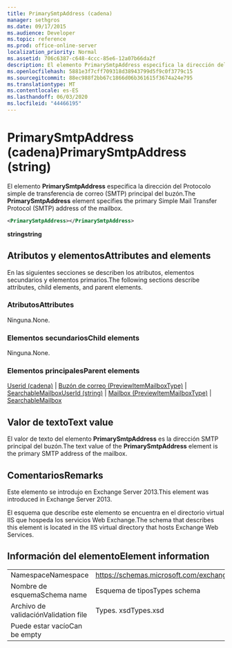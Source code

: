 ```yaml
---
title: PrimarySmtpAddress (cadena)
manager: sethgros
ms.date: 09/17/2015
ms.audience: Developer
ms.topic: reference
ms.prod: office-online-server
localization_priority: Normal
ms.assetid: 706c6387-c648-4ccc-85e6-12a07b66da2f
description: El elemento PrimarySmtpAddress especifica la dirección del Protocolo simple de transferencia de correo (SMTP) principal del buzón.
ms.openlocfilehash: 5881e3f7cff709318d38943799d5f9c0f3779c15
ms.sourcegitcommit: 88ec988f2bb67c1866d06b361615f3674a24e795
ms.translationtype: MT
ms.contentlocale: es-ES
ms.lasthandoff: 06/03/2020
ms.locfileid: "44466195"
---
```

# <a name="primarysmtpaddress-string"></a><span data-ttu-id="8be4b-103">PrimarySmtpAddress (cadena)</span><span class="sxs-lookup"><span data-stu-id="8be4b-103">PrimarySmtpAddress (string)</span></span>

<span data-ttu-id="8be4b-104">El elemento **PrimarySmtpAddress** especifica la dirección del Protocolo simple de transferencia de correo (SMTP) principal del buzón.</span><span class="sxs-lookup"><span data-stu-id="8be4b-104">The **PrimarySmtpAddress** element specifies the primary Simple Mail Transfer Protocol (SMTP) address of the mailbox.</span></span> 
  
```XML
<PrimarySmtpAddress></PrimarySmtpAddress>
```

 <span data-ttu-id="8be4b-105">**string**</span><span class="sxs-lookup"><span data-stu-id="8be4b-105">**string**</span></span>
## <a name="attributes-and-elements"></a><span data-ttu-id="8be4b-106">Atributos y elementos</span><span class="sxs-lookup"><span data-stu-id="8be4b-106">Attributes and elements</span></span>

<span data-ttu-id="8be4b-107">En las siguientes secciones se describen los atributos, elementos secundarios y elementos primarios.</span><span class="sxs-lookup"><span data-stu-id="8be4b-107">The following sections describe attributes, child elements, and parent elements.</span></span>
  
### <a name="attributes"></a><span data-ttu-id="8be4b-108">Atributos</span><span class="sxs-lookup"><span data-stu-id="8be4b-108">Attributes</span></span>

<span data-ttu-id="8be4b-109">Ninguna.</span><span class="sxs-lookup"><span data-stu-id="8be4b-109">None.</span></span>
  
### <a name="child-elements"></a><span data-ttu-id="8be4b-110">Elementos secundarios</span><span class="sxs-lookup"><span data-stu-id="8be4b-110">Child elements</span></span>

<span data-ttu-id="8be4b-111">Ninguna.</span><span class="sxs-lookup"><span data-stu-id="8be4b-111">None.</span></span>
  
### <a name="parent-elements"></a><span data-ttu-id="8be4b-112">Elementos principales</span><span class="sxs-lookup"><span data-stu-id="8be4b-112">Parent elements</span></span>

<span data-ttu-id="8be4b-113">[Userid (cadena)](userid-string.md)  |  [Buzón de correo (PreviewItemMailboxType)](mailbox-previewitemmailboxtype.md)  |  [SearchableMailbox](searchablemailbox.md)</span><span class="sxs-lookup"><span data-stu-id="8be4b-113">[UserId (string)](userid-string.md) | [Mailbox (PreviewItemMailboxType)](mailbox-previewitemmailboxtype.md) | [SearchableMailbox](searchablemailbox.md)</span></span>
  
## <a name="text-value"></a><span data-ttu-id="8be4b-114">Valor de texto</span><span class="sxs-lookup"><span data-stu-id="8be4b-114">Text value</span></span>

<span data-ttu-id="8be4b-115">El valor de texto del elemento **PrimarySmtpAddress** es la dirección SMTP principal del buzón.</span><span class="sxs-lookup"><span data-stu-id="8be4b-115">The text value of the **PrimarySmtpAddress** element is the primary SMTP address of the mailbox.</span></span> 
  
## <a name="remarks"></a><span data-ttu-id="8be4b-116">Comentarios</span><span class="sxs-lookup"><span data-stu-id="8be4b-116">Remarks</span></span>

<span data-ttu-id="8be4b-117">Este elemento se introdujo en Exchange Server 2013.</span><span class="sxs-lookup"><span data-stu-id="8be4b-117">This element was introduced in Exchange Server 2013.</span></span>
  
<span data-ttu-id="8be4b-118">El esquema que describe este elemento se encuentra en el directorio virtual IIS que hospeda los servicios Web Exchange.</span><span class="sxs-lookup"><span data-stu-id="8be4b-118">The schema that describes this element is located in the IIS virtual directory that hosts Exchange Web Services.</span></span>
  
## <a name="element-information"></a><span data-ttu-id="8be4b-119">Información del elemento</span><span class="sxs-lookup"><span data-stu-id="8be4b-119">Element information</span></span>

|||
|:-----|:-----|
|<span data-ttu-id="8be4b-120">Namespace</span><span class="sxs-lookup"><span data-stu-id="8be4b-120">Namespace</span></span>  <br/> |https://schemas.microsoft.com/exchange/services/2006/types  <br/> |
|<span data-ttu-id="8be4b-121">Nombre de esquema</span><span class="sxs-lookup"><span data-stu-id="8be4b-121">Schema name</span></span>  <br/> |<span data-ttu-id="8be4b-122">Esquema de tipos</span><span class="sxs-lookup"><span data-stu-id="8be4b-122">Types schema</span></span>  <br/> |
|<span data-ttu-id="8be4b-123">Archivo de validación</span><span class="sxs-lookup"><span data-stu-id="8be4b-123">Validation file</span></span>  <br/> |<span data-ttu-id="8be4b-124">Types. xsd</span><span class="sxs-lookup"><span data-stu-id="8be4b-124">Types.xsd</span></span>  <br/> |
|<span data-ttu-id="8be4b-125">Puede estar vacío</span><span class="sxs-lookup"><span data-stu-id="8be4b-125">Can be empty</span></span>  <br/> ||
   

